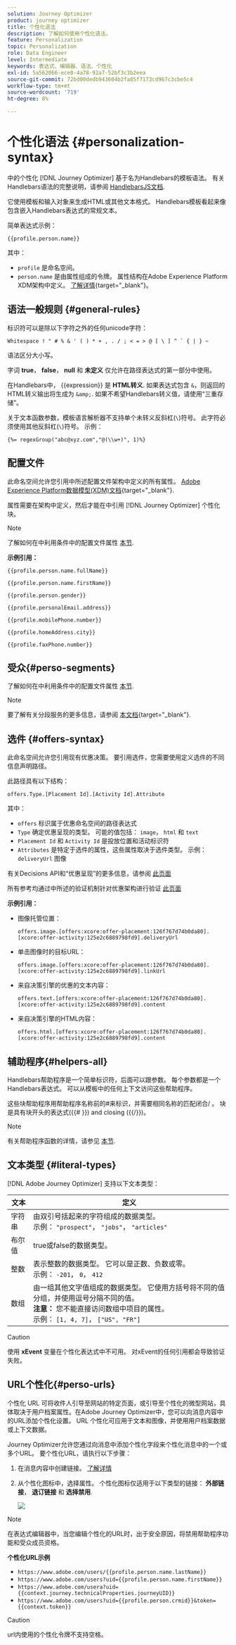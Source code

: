 ```yaml
---
solution: Journey Optimizer
product: journey optimizer
title: 个性化语法
description: 了解如何使用个性化语法。
feature: Personalization
topic: Personalization
role: Data Engineer
level: Intermediate
keywords: 表达式、编辑器、语法、个性化
exl-id: 5a562066-ece0-4a78-92a7-52bf3c3b2eea
source-git-commit: 72bd00dedb943604b2fa85f7173cd967c3cbe5c4
workflow-type: tm+mt
source-wordcount: '719'
ht-degree: 8%

---
```


# 个性化语法 {#personalization-syntax}

中的个性化 [!DNL Journey Optimizer] 基于名为Handlebars的模板语法。
有关Handlebars语法的完整说明，请参阅 [HandlebarsJS文档](https://handlebarsjs.com/).

它使用模板和输入对象来生成HTML或其他文本格式。 Handlebars模板看起来像包含嵌入Handlebars表达式的常规文本。

简单表达式示例：

`{{profile.person.name}}`

其中：

* `profile` 是命名空间。
* `person.name` 是由属性组成的令牌。 属性结构在Adobe Experience Platform XDM架构中定义。 [了解详情](https://experienceleague.adobe.com/docs/experience-platform/xdm/home.html){target="_blank"}。

## 语法一般规则 {#general-rules}

标识符可以是除以下字符之外的任何unicode字符：

```
Whitespace ! " # % & ' ( ) * + , . / ; < = > @ [ \ ] ^ ` { | } ~
```

语法区分大小写。

字词 **true**， **false**， **null** 和 **未定义** 仅允许在路径表达式的第一部分中使用。

在Handlebars中， {{expression}} 是 **HTML转义**. 如果表达式包含 `&`，则返回的HTML转义输出将生成为 `&amp;`. 如果不希望Handlebars转义值，请使用“三重存储”。

关于文本函数参数，模板语言解析器不支持单个未转义反斜杠(`\`)符号。 此字符必须使用其他反斜杠(`\`)符号。 示例：

`{%= regexGroup("abc@xyz.com","@(\\w+)", 1)%}`

## 配置文件

此命名空间允许您引用中所述配置文件架构中定义的所有属性。 [Adobe Experience Platform数据模型(XDM)文档](https://experienceleague.adobe.com/docs/experience-platform/xdm/home.html){target="_blank"}.

属性需要在架构中定义，然后才能在中引用 [!DNL Journey Optimizer] 个性化块。

>[!NOTE]
>
>了解如何在中利用条件中的配置文件属性 [本节](functions/helpers.md#if-function).

**示例引用：**

`{{profile.person.name.fullName}}`

`{{profile.person.name.firstName}}`

`{{profile.person.gender}}`

`{{profile.personalEmail.address}}`

`{{profile.mobilePhone.number}}`

`{{profile.homeAddress.city}}`

`{{profile.faxPhone.number}}`

## 受众{#perso-segments}

了解如何在中利用条件中的配置文件属性 [本节](functions/helpers.md#if-function).

>[!NOTE]
>要了解有关分段服务的更多信息，请参阅 [本文档](https://experienceleague.adobe.com/docs/experience-platform/segmentation/home.html?lang=zh-Hans){target="_blank"}.

## 选件 {#offers-syntax}

此命名空间允许您引用现有优惠决策。
要引用选件，您需要使用定义选件的不同信息声明路径。

此路径具有以下结构：

`offers.Type.[Placement Id].[Activity Id].Attribute`

其中：

* `offers` 标识属于优惠命名空间的路径表达式
* `Type`  确定优惠呈现的类型。 可能的值包括： `image`， `html` 和 `text`
* `Placement Id` 和 `Activity Id` 是投放位置和活动标识符
* `Attributes` 是特定于选件的属性，这些属性取决于选件类型。 示例： `deliveryUrl` 图像

有关Decisions API和“优惠呈现”的更多信息，请参阅 [此页面](../offers/api-reference/offer-delivery-api/decisioning-api.md)

所有参考均通过中所述的验证机制针对优惠架构进行验证 [此页面](personalization-validation.md)

**示例引用：**

* 图像托管位置：

  `offers.image.[offers:xcore:offer-placement:126f767d74b0da80].[xcore:offer-activity:125e2c6889798fd9].deliveryUrl`

* 单击图像时的目标URL：

  `offers.image.[offers:xcore:offer-placement:126f767d74b0da80].[xcore:offer-activity:125e2c6889798fd9].linkUrl`

* 来自决策引擎的优惠的文本内容：

  `offers.text.[offers:xcore:offer-placement:126f767d74b0da80].[xcore:offer-activity:125e2c6889798fd9].content`

* 来自决策引擎的HTML内容：

  `offers.html.[offers:xcore:offer-placement:126f767d74b0da80].[xcore:offer-activity:125e2c6889798fd9].content`


## 辅助程序{#helpers-all}

Handlebars帮助程序是一个简单标识符，后面可以跟参数。
每个参数都是一个Handlebars表达式。 可以从模板中的任何上下文访问这些帮助程序。

这些块帮助程序用帮助程序名称前的#来标识，并需要相同名称的匹配闭合/ 。
块是具有块开头的表达式({{# }}) and closing ({{/}})。


>[!NOTE]
>
>有关帮助程序函数的详情，请参见 [本节](functions/helpers.md).
>

## 文本类型 {#literal-types}

[!DNL Adobe Journey Optimizer] 支持以下文本类型：

| 文本 | 定义 |
| ------- | ---------- |
| 字符串 | 由双引号括起来的字符组成的数据类型。 <br>示例： `"prospect"`， `"jobs"`， `"articles"` |
| 布尔值 | true或false的数据类型。 |
| 整数 | 表示整数的数据类型。 它可以是正数、负数或零。 <br>示例： `-201`， `0`， `412` |
| 数组 | 由一组其他文字值组成的数据类型。 它使用方括号将不同的值分组，并使用逗号分隔不同的值。 <br> **注意：** 您不能直接访问数组中项目的属性。 <br> 示例： `[1, 4, 7]`， `["US", "FR"]` |

>[!CAUTION]
>
>使用 **xEvent** 变量在个性化表达式中不可用。 对xEvent的任何引用都会导致验证失败。

## URL个性化{#perso-urls}

个性化 URL 可将收件人引导至网站的特定页面，或引导至个性化的微型网站，具体取决于用户档案属性。在Adobe Journey Optimizer中，您可以向消息内容中的URL添加个性化设置。 URL 个性化可应用于文本和图像，并使用用户档案数据或上下文数据。

Journey Optimizer允许您通过向消息中添加个性化字段来个性化消息中的一个或多个URL。 要个性化URL，请执行以下步骤：

1. 在消息内容中创建链接。 [了解详情](../email/message-tracking.md#insert-links)
1. 从个性化图标中，选择属性。 个性化图标仅适用于以下类型的链接： **外部链接**， **退订链接** 和 **选择禁用**.

   ![](assets/perso-url.png)

>[!NOTE]
>
>在表达式编辑器中，当您编辑个性化的URL时，出于安全原因，将禁用帮助程序功能和受众成员资格。
>

**个性化URL示例**

* `https://www.adobe.com/users/{{profile.person.name.lastName}}`
* `https://www.adobe.com/users?uid={{profile.person.name.firstName}}`
* `https://www.adobe.com/usera?uid={{context.journey.technicalProperties.journeyUID}}`
* `https://www.adobe.com/users?uid={{profile.person.crmid}}&token={{context.token}}`

>[!CAUTION]
>
>url内使用的个性化令牌不支持空格。
